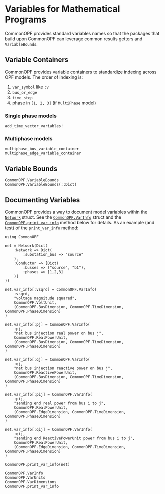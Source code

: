 # Variables for Mathematical Programs
CommonOPF provides standard variables names so that the packages that build upon CommonOPF can
leverage common results getters and `VariableBounds`.

## Variable Containers
CommonOPF provides variable containers to standardize indexing across OPF models. The order of
indexing is: 
1. `var_symbol` like `:v`
2. `bus_or_edge`
3. `time_step`
4. phase in `[1, 2, 3]` (if `MultiPhase` model)

### Single phase models
```@docs
add_time_vector_variables!
```

### Multiphase models
```@docs
multiphase_bus_variable_container
multiphase_edge_variable_container
```


## Variable Bounds
```@docs
CommonOPF.VariableBounds
CommonOPF.VariableBounds(::Dict)
```

## Documenting Variables
CommonOPF provides a way to document model variables within the [`Network`](@ref) struct. See the
[`CommonOPF.VarInfo`](@ref) struct and the [`CommonOPF.print_var_info`](@ref) method below for
details. As an example (and test) of the `print_var_info` method:
```@setup print_var_info
using CommonOPF

net = Network(Dict(
    :Network => Dict(
        :substation_bus => "source"
    ),
    :Conductor => [Dict(
        :busses => ("source", "b1"),
        :phases => [1,2,3]
    )]
))

net.var_info[:vsqrd] = CommonOPF.VarInfo(
    :vsqrd,
    "voltage magnitude squared",
    CommonOPF.VoltUnit,
    (CommonOPF.BusDimension, CommonOPF.TimeDimension, CommonOPF.PhaseDimension)
)

net.var_info[:pj] = CommonOPF.VarInfo(
    :pj,
    "net bus injection real power on bus j",
    CommonOPF.RealPowerUnit,
    (CommonOPF.BusDimension, CommonOPF.TimeDimension, CommonOPF.PhaseDimension)
)

net.var_info[:qj] = CommonOPF.VarInfo(
    :qj,
    "net bus injection reactive power on bus j",
    CommonOPF.ReactivePowerUnit,
    (CommonOPF.BusDimension, CommonOPF.TimeDimension, CommonOPF.PhaseDimension)
)

net.var_info[:pij] = CommonOPF.VarInfo(
    :pij,
    "sending end real power from bus i to j",
    CommonOPF.RealPowerUnit,
    (CommonOPF.EdgeDimension, CommonOPF.TimeDimension, CommonOPF.PhaseDimension)
)

net.var_info[:qij] = CommonOPF.VarInfo(
    :qij,
    "sending end ReactivePowerUnit power from bus i to j",
    CommonOPF.RealPowerUnit,
    (CommonOPF.EdgeDimension, CommonOPF.TimeDimension, CommonOPF.PhaseDimension)
)
```
```@example print_var_info
CommonOPF.print_var_info(net)
```

```@docs
CommonOPF.VarInfo
CommonOPF.VarUnits
CommonOPF.VarDimensions
CommonOPF.print_var_info
```